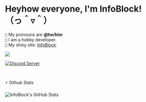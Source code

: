 # **Heyhow everyone, I'm InfoBlock!** （っ＾▿＾）

`💖` My pronouns are **@he/him** <br />
`📜` I am a hobby developer. <br>
`🔗` My shiny site: [InfoBlock](https://infoblock.github.io/Website/). <br>

[![](https://discord.c99.nl/widget/theme-3/124220790001500161.png)](https://infoblock.github.io/Website/)

[![Discord Server](https://discordapp.com/api/guilds/611886244925931531/widget.png?style=banner2)](https://discord.gg/zWFW6yg)

<br>

⚡ Github Stats
<br><br>
<img align="left" alt="InfoBlock's GitHub Stats" src="https://github-readme-stats.vercel.app/api?username=infoblock&count_private=true&show_icons=true&theme=dark" />
